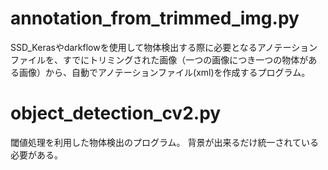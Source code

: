 # annotation_from_trimmed_img.py
SSD_Kerasやdarkflowを使用して物体検出する際に必要となるアノテーションファイルを、すでにトリミングされた画像（一つの画像につき一つの物体がある画像）から、自動でアノテーションファイル(xml)を作成するプログラム。

# object_detection_cv2.py
閾値処理を利用した物体検出のプログラム。
背景が出来るだけ統一されている必要がある。
